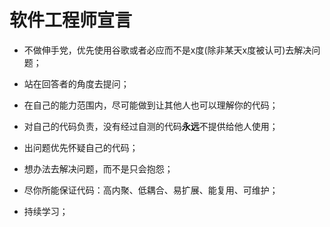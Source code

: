 # 软件工程师宣言

- 不做伸手党，优先使用谷歌或者必应而不是x度(除非某天x度被认可)去解决问题；

- 站在回答者的角度去提问；

- 在自己的能力范围内，尽可能做到让其他人也可以理解你的代码；

- 对自己的代码负责，没有经过自测的代码**永远**不提供给他人使用；

- 出问题优先怀疑自己的代码；

- 想办法去解决问题，而不是只会抱怨；

- 尽你所能保证代码：高内聚、低耦合、易扩展、能复用、可维护；

- 持续学习；
